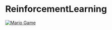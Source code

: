 # ReinforcementLearning

[![Mario Game](https://i9.ytimg.com/vi/r3Y_ryFYPNg/mq3.jpg?sqp=CMCbiZMG&rs=AOn4CLAt4afGvOnIYwCUElUTgv-XbTPqPQ)](https://www.youtube.com/watch?v=r3Y_ryFYPNg)
